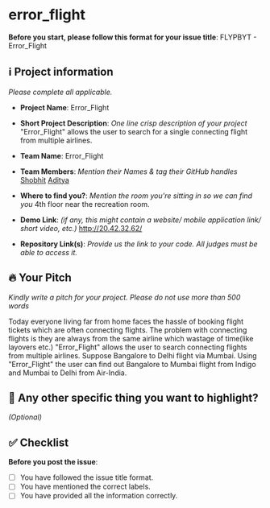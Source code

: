 # error_flight

**Before you start, please follow this format for your issue title**:
FLYPBYT - Error_Flight

## ℹ️ Project information
_Please complete all applicable._

- **Project Name**:
Error_Flight

- **Short Project Description**: _One line crisp description of your project_
"Error_Flight" allows the user to search for a single connecting flight from multiple airlines.

- **Team Name**:
Error_Flight

- **Team Members**: _Mention their Names & tag their GitHub handles_
[Shobhit](https://github.com/shobhitmittal)
[Aditya](https://github.com/Assassin23)

- **Where to find you?**: _Mention the room you're sitting in so we can find you_
4th floor near the recreation room.

- **Demo Link**: _(if any, this might contain a website/ mobile application link/ short video, etc.)_
http://20.42.32.62/

- **Repository Link(s)**: _Provide us the link to your code. All judges must be able to access it._



## 🔥 Your Pitch
_Kindly write a pitch for your project. Please do not use more than 500 words_

Today everyone living far from home faces the hassle of booking flight tickets which are often connecting flights. The problem with connecting flights is they are always from the same airline which wastage of time(like layovers etc.)
"Error_Flight" allows the user to search connecting flights from multiple airlines.
Suppose Bangalore to Delhi flight via Mumbai. Using "Error_Flight" the user can find out Bangalore to Mumbai flight from Indigo and Mumbai to Delhi from Air-India.


## 🔦 Any other specific thing you want to highlight?
_(Optional)_

## ✅ Checklist

**Before you post the issue**:
- [ ] You have followed the issue title format.
- [ ] You have mentioned the correct labels.
- [ ] You have provided all the information correctly.
